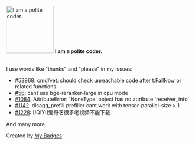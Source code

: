 <img src="https://my-badges.github.io/my-badges/polite-coder.png" alt="I am a polite coder." title="I am a polite coder." width="128">
<strong>I am a polite coder.</strong>
<br><br>

I use words like "thanks" and "please" in my issues:

- <a href="https://github.com/golang/go/issues/53968">#53968</a>: cmd/vet: should check unreachable code﻿ after t.FailNow or related functions
- <a href="https://github.com/kubeagi/core-library/issues/56">#56</a>: cant use bge-reranker-large in cpu mode
- <a href="https://github.com/LMCache/LMCache/issues/1084">#1084</a>: AttributeError: 'NoneType' object has no attribute 'receiver_info'
- <a href="https://github.com/LMCache/LMCache/issues/1142">#1142</a>: disagg_prefill prefiller cant work with tensor-parallel-size > 1
- <a href="https://github.com/soimort/you-get/issues/1228">#1228</a>: [IQIYI]爱奇艺很多老视频不能下载.

 And many more...


Created by <a href="https://github.com/my-badges/my-badges">My Badges</a>